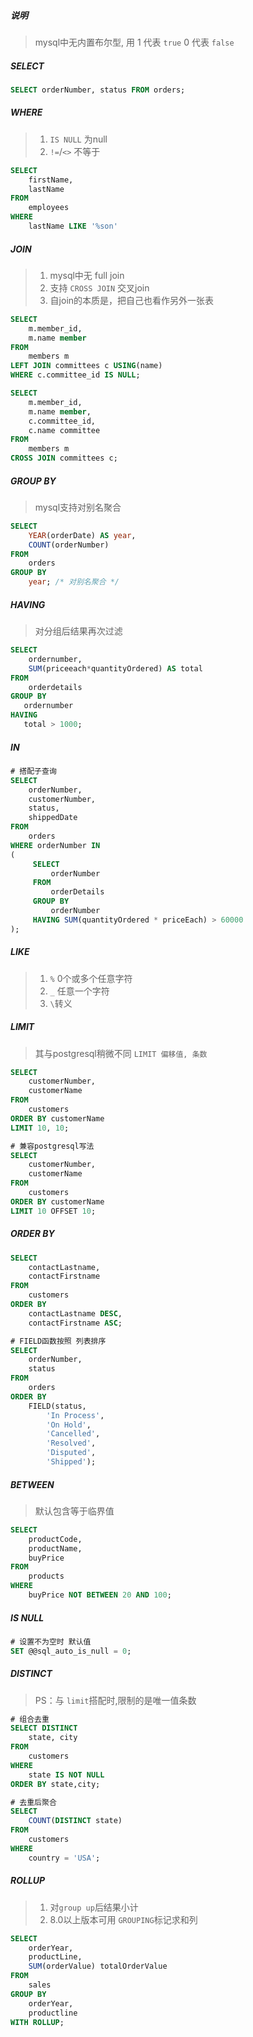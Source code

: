 ##### 说明
> mysql中无内置布尔型, 用 1 代表 `true` 0 代表 `false`


##### SELECT
```sql
SELECT orderNumber, status FROM orders;
```

##### WHERE
> 1. `IS NULL` 为null
> 2. `!=`/`<>` 不等于

```sql
SELECT
    firstName,
    lastName
FROM
    employees
WHERE
    lastName LIKE '%son'
```


##### JOIN
> 1. mysql中无 full join
> 2. 支持 `CROSS JOIN` 交叉join
> 3. 自join的本质是，把自己也看作另外一张表

```sql
SELECT
    m.member_id,
    m.name member
FROM
    members m
LEFT JOIN committees c USING(name)
WHERE c.committee_id IS NULL;
```

```sql
SELECT
    m.member_id,
    m.name member,
    c.committee_id,
    c.name committee
FROM
    members m
CROSS JOIN committees c;
```


##### GROUP BY
> mysql支持对别名聚合

```sql
SELECT
    YEAR(orderDate) AS year,
    COUNT(orderNumber)
FROM
    orders
GROUP BY
    year; /* 对别名聚合 */
```


##### HAVING
> 对分组后结果再次过滤
```sql
SELECT
    ordernumber,
    SUM(priceeach*quantityOrdered) AS total
FROM
    orderdetails
GROUP BY
   ordernumber
HAVING
   total > 1000;
```


##### IN
```sql
# 搭配子查询
SELECT    
    orderNumber,
    customerNumber,
    status,
    shippedDate
FROM    
    orders
WHERE orderNumber IN
(
     SELECT
         orderNumber
     FROM
         orderDetails
     GROUP BY
         orderNumber
     HAVING SUM(quantityOrdered * priceEach) > 60000
);
```

##### LIKE
> 1. `%` 0个或多个任意字符
> 2. `_` 任意一个字符
> 3. `\`转义


##### LIMIT
> 其与postgresql稍微不同 `LIMIT 偏移值, 条数`

```sql
SELECT
    customerNumber,
    customerName
FROM
    customers
ORDER BY customerName    
LIMIT 10, 10;
```
```sql
# 兼容postgresql写法
SELECT
    customerNumber,
    customerName
FROM
    customers
ORDER BY customerName    
LIMIT 10 OFFSET 10;
```


##### ORDER BY
```sql
SELECT
    contactLastname,
    contactFirstname
FROM
    customers
ORDER BY
    contactLastname DESC,
    contactFirstname ASC;
```

```sql
# FIELD函数按照 列表排序
SELECT
    orderNumber,
    status
FROM
    orders
ORDER BY
    FIELD(status,
        'In Process',
        'On Hold',
        'Cancelled',
        'Resolved',
        'Disputed',
        'Shipped');
```


##### BETWEEN
> 默认包含等于临界值

```sql
SELECT
    productCode,
    productName,
    buyPrice
FROM
    products
WHERE
    buyPrice NOT BETWEEN 20 AND 100;
```

##### IS NULL
```sql
# 设置不为空时 默认值
SET @@sql_auto_is_null = 0;
```


##### DISTINCT
> PS：与 `limit`搭配时,限制的是唯一值条数

```sql
# 组合去重
SELECT DISTINCT
    state, city
FROM
    customers
WHERE
    state IS NOT NULL
ORDER BY state,city;
```

```sql
# 去重后聚合
SELECT
    COUNT(DISTINCT state)
FROM
    customers
WHERE
    country = 'USA';
```


##### ROLLUP
> 1. 对`group up`后结果小计
> 2. 8.0以上版本可用 `GROUPING`标记求和列

```sql
SELECT
    orderYear,
    productLine,
    SUM(orderValue) totalOrderValue
FROM
    sales
GROUP BY
    orderYear,
    productline
WITH ROLLUP;
```












